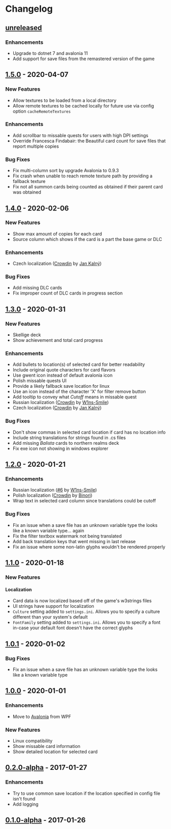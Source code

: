 # Changelog

## [unreleased]

### Enhancements

- Upgrade to dotnet 7 and avalonia 11
- Add support for save files from the remastered version of the game

## [1.5.0] - 2020-04-07

### New Features

- Allow textures to be loaded from a local directory
- Allow remote textures to be cached locally for future use via config option `cacheRemoteTextures`

### Enhancements

- Add scrollbar to missable quests for users with high DPI settings
- Override Francesca Findabair: the Beautiful card count for save files that report multiple copies

### Bug Fixes

- Fix multi-column sort by upgrade Avalonia to 0.9.3
- Fix crash when unable to reach remote texture path by providing a fallback texture
- Fix not all summon cards being counted as obtained if their parent card was obtained

## [1.4.0] - 2020-02-06

### New Features

- Show max amount of copies for each card
- Source column which shows if the card is a part the base game or DLC

### Enhancements 

- Czech localization ([Crowdin] by [Jan Kalný])

### Bug Fixes

- Add missing DLC cards
- Fix improper count of DLC cards in progress section

## [1.3.0] - 2020-01-31

### New Features

- Skellige deck
- Show achievement and total card progress

### Enhancements

- Add bullets to location(s) of selected card for better readability
- Include original quote characters for card flavors
- Use gwent icon instead of default avalonia icon
- Polish missable quests UI
- Provide a likely fallback save location for linux
- Use an icon instead of the character 'X' for filter remove button
- Add tooltip to convey what _Cutoff_ means in missable quest
- Russian localization ([Crowdin] by [W1ns-Smile])
- Czech localization ([Crowdin] by [Jan Kalný])

### Bug Fixes

- Don't show commas in selected card location if card has no location info
- Include string translations for strings found in .cs files
- Add missing _Balista_ cards to northern realms deck
- Fix exe icon not showing in windows explorer

## [1.2.0] - 2020-01-21

### Enhancements

- Russian localization ([#6] by [W1ns-Smile])
- Polish localization ([Crowdin] by [Binori])
- Wrap text in selected card column since translations could be cutoff

### Bug Fixes

 - Fix an issue when a save file has an unknown variable type the looks like a known variable type... again
 - Fix the filter textbox watermark not being translated
 - Add back translation keys that went missing in last release
 - Fix an issue where some non-latin glyphs wouldn't be rendered properly
 
## [1.1.0] - 2020-01-18

### New Features

#### Localization

- Card data is now localized based off of the game's w3strings files
- UI strings have support for localization
- `Culture` setting added to `settings.ini`. Allows you to specify a culture different than your system's default
- `FontFamily` setting added to `settings.ini`. Allows you to specify a font in-case your default font doesn't have the correct glyphs

## [1.0.1] - 2020-01-02

### Bug Fixes

- Fix an issue when a save file has an unknown variable type the looks like a known variable type

## [1.0.0] - 2020-01-01

### Enhancements

- Move to [Avalonia] from WPF

### New Features

- Linux compatibility
- Show missable card information
- Show detailed location for selected card

## [0.2.0-alpha] - 2017-01-27

### Enhancements

- Try to use common save location if the location specified in config file isn't found
- Add logging

## [0.1.0-alpha] - 2017-01-26

[unreleased]: https://github.com/rfvgyhn/gwent-tracker/compare/v1.5.0...HEAD
[1.5.0]: https://github.com/rfvgyhn/gwent-tracker/compare/v1.4.0...v1.5.0
[1.4.0]: https://github.com/rfvgyhn/gwent-tracker/compare/v1.3.0...v1.4.0
[1.3.0]: https://github.com/rfvgyhn/gwent-tracker/compare/v1.2.0...v1.3.0
[1.2.0]: https://github.com/rfvgyhn/gwent-tracker/compare/v1.1.0...v1.2.0
[1.1.0]: https://github.com/rfvgyhn/gwent-tracker/compare/v1.0.1...v1.1.0
[1.0.1]: https://github.com/rfvgyhn/gwent-tracker/compare/v1.0.0...v1.0.1
[1.0.0]: https://github.com/rfvgyhn/gwent-tracker/compare/v0.2.0-alpha...v1.0.0
[0.2.0-alpha]: https://github.com/rfvgyhn/gwent-tracker/compare/v0.1.0-alpha...v0.2.0-alpha
[0.1.0-alpha]: https://github.com/rfvgyhn/gwent-tracker/compare/cd9002c...v0.1.0-alpha
[avalonia]: https://avaloniaui.net/
[#6]: https://github.com/Rfvgyhn/gwent-tracker/pull/6
[Crowdin]: https://crowdin.com/project/gwent-tracker
[W1ns-Smile]: https://github.com/W1ns-Smile
[Binori]: https://crowdin.com/profile/Binori
[Jan Kalný]: https://crowdin.com/profile/honzas4400w
